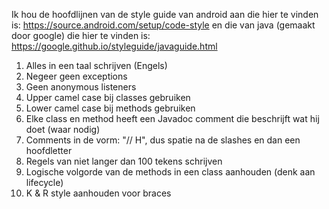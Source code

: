 Ik hou de hoofdlijnen van de style guide van android aan die hier te vinden is: https://source.android.com/setup/code-style en die van java (gemaakt door google) die hier te vinden is: https://google.github.io/styleguide/javaguide.html

1. Alles in een taal schrijven (Engels)
2. Negeer geen exceptions
3. Geen anonymous listeners
4. Upper camel case bij classes gebruiken
5. Lower camel case bij methods gebruiken
6. Elke class en method heeft een Javadoc comment die beschrijft wat hij doet (waar nodig)
7. Comments in de vorm: "// H", dus spatie na de slashes en dan een hoofdletter
8. Regels van niet langer dan 100 tekens schrijven
9. Logische volgorde van de methods in een class aanhouden (denk aan lifecycle)
10. K & R style aanhouden voor braces